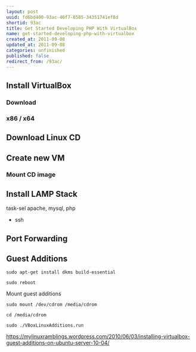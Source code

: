 ```yaml
---
layout: post
uuid: fd6bd400-93ac-46f7-8585-34351741ef8d
shortid: 93ac
title: Get Started Developing PHP With VirtualBox
name: get-started-developing-php-with-virtualbox
created_at: 2011-09-08
updated_at: 2011-09-08
categories: unfinished
published: false
redirect_from: /93ac/
---
```





## Install VirtualBox

### Download

### x86 / x64



## Download Linux CD



## Create new VM

### Mount CD image

### 


## Install LAMP Stack

task-sel
apache, mysql, php
+ ssh

## Port Forwarding

## Guest Additions

    sudo apt-get install dkms build-essential

    sudo reboot
    
Mount guest additions

    sudo mount /dev/cdrom /media/cdrom

    cd /media/cdrom
    
    sudo ./VBoxLinuxAdditions.run 

https://mylinuxramblings.wordpress.com/2010/06/03/installing-virtualbox-guest-additions-on-ubuntu-server-10-04/


